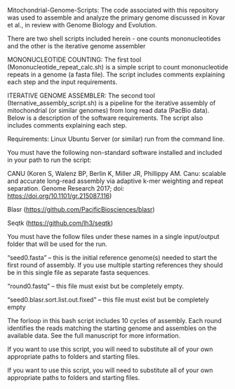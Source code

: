 

 Mitochondrial-Genome-Scripts:  The code associated with this repository was used to assemble and analyze the primary genome discussed in Kovar et al., in review with Genome Biology and Evolution. 

 There are two shell scripts included herein - one counts mononucleotides and the other is the iterative genome assembler

MONONUCLEOTIDE COUNTING:  The first tool (Mononucleotide_repeat_calc.sh) is a simple script to count mononucleotide repeats in a genome (a fasta file).  The script includes comments explaining each step and the input requirements.

ITERATIVE GENOME ASSEMBLER: The second tool (Iternative_assembly_script.sh) is a pipeline for the iterative assembly of mitochondrial (or similar genomes) from long read data (PacBio data).  Below is a description of the software requirements.  The script also includes comments explaining each step.

Requirements: Linux Ubuntu Server (or similar) run from the command line.

You must have the following non-standard software installed and included in your path to run the script:

CANU (Koren S, Walenz BP, Berlin K, Miller JR, Phillippy AM. Canu: scalable and accurate long-read assembly via adaptive k-mer weighting and repeat separation. Genome Research 2017; doi: https://doi.org/10.1101/gr.215087.116)

Blasr (https://github.com/PacificBiosciences/blasr)

Seqtk (https://github.com/lh3/seqtk)

You must have the follow files under these names in a single input/output folder that will be used for the run.

“seed0.fasta” – this is the initial reference genome(s) needed to start the first round of assembly. If you use multiple starting references they should be in this single file as separate fasta sequences.

“round0.fastq” – this file must exist but be completely empty.

“seed0.blasr.sort.list.out.fixed” – this file must exist but be completely empty

The forloop in this bash script includes 10 cycles of assembly. Each round identifies the reads matching the starting genome and assembles on the available data. See the full manuscript for more information.

If you want to use this script, you will need to substitute all of your own appropriate paths to folders and starting files.

If you want to use this script, you will need to substitute all of your own appropriate paths to folders and starting files.
